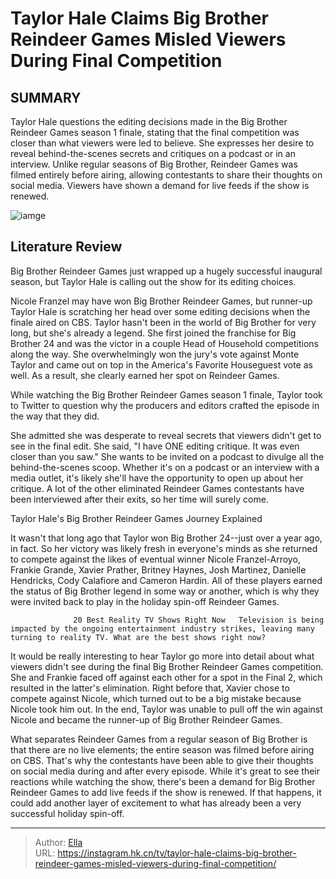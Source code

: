 # Taylor Hale Claims Big Brother Reindeer Games Misled Viewers During Final Competition


## SUMMARY 



  Taylor Hale questions the editing decisions made in the Big Brother Reindeer Games season 1 finale, stating that the final competition was closer than what viewers were led to believe.   She expresses her desire to reveal behind-the-scenes secrets and critiques on a podcast or in an interview.   Unlike regular seasons of Big Brother, Reindeer Games was filmed entirely before airing, allowing contestants to share their thoughts on social media. Viewers have shown a demand for live feeds if the show is renewed.  

![iamge](https://static1.srcdn.com/wordpress/wp-content/uploads/2023/12/taylor-hale-claims-big-brother-reindeer-games-misled-viewers-during-final-competition.png)

## Literature Review
Big Brother Reindeer Games just wrapped up a hugely successful inaugural season, but Taylor Hale is calling out the show for its editing choices.




Nicole Franzel may have won Big Brother Reindeer Games, but runner-up Taylor Hale is scratching her head over some editing decisions when the finale aired on CBS. Taylor hasn&#39;t been in the world of Big Brother for very long, but she&#39;s already a legend. She first joined the franchise for Big Brother 24 and was the victor in a couple Head of Household competitions along the way. She overwhelmingly won the jury&#39;s vote against Monte Taylor and came out on top in the America&#39;s Favorite Houseguest vote as well. As a result, she clearly earned her spot on Reindeer Games.




While watching the Big Brother Reindeer Games season 1 finale, Taylor took to Twitter to question why the producers and editors crafted the episode in the way that they did.


 

She admitted she was desperate to reveal secrets that viewers didn&#39;t get to see in the final edit. She said, &#34;I have ONE editing critique. It was even closer than you saw.&#34; She wants to be invited on a podcast to divulge all the behind-the-scenes scoop. Whether it&#39;s on a podcast or an interview with a media outlet, it&#39;s likely she&#39;ll have the opportunity to open up about her critique. A lot of the other eliminated Reindeer Games contestants have been interviewed after their exits, so her time will surely come.


 Taylor Hale&#39;s Big Brother Reindeer Games Journey Explained 
          




It wasn&#39;t that long ago that Taylor won Big Brother 24--just over a year ago, in fact. So her victory was likely fresh in everyone&#39;s minds as she returned to compete against the likes of eventual winner Nicole Franzel-Arroyo, Frankie Grande, Xavier Prather, Britney Haynes, Josh Martinez, Danielle Hendricks, Cody Calafiore and Cameron Hardin. All of these players earned the status of Big Brother legend in some way or another, which is why they were invited back to play in the holiday spin-off Reindeer Games.

                  20 Best Reality TV Shows Right Now   Television is being impacted by the ongoing entertainment industry strikes, leaving many turning to reality TV. What are the best shows right now?    

It would be really interesting to hear Taylor go more into detail about what viewers didn&#39;t see during the final Big Brother Reindeer Games competition. She and Frankie faced off against each other for a spot in the Final 2, which resulted in the latter&#39;s elimination. Right before that, Xavier chose to compete against Nicole, which turned out to be a big mistake because Nicole took him out. In the end, Taylor was unable to pull off the win against Nicole and became the runner-up of Big Brother Reindeer Games.




What separates Reindeer Games from a regular season of Big Brother is that there are no live elements; the entire season was filmed before airing on CBS. That&#39;s why the contestants have been able to give their thoughts on social media during and after every episode. While it&#39;s great to see their reactions while watching the show, there&#39;s been a demand for Big Brother Reindeer Games to add live feeds if the show is renewed. If that happens, it could add another layer of excitement to what has already been a very successful holiday spin-off.



---

> Author: [Ella](https://instagram.hk.cn/)  
> URL: https://instagram.hk.cn/tv/taylor-hale-claims-big-brother-reindeer-games-misled-viewers-during-final-competition/  

